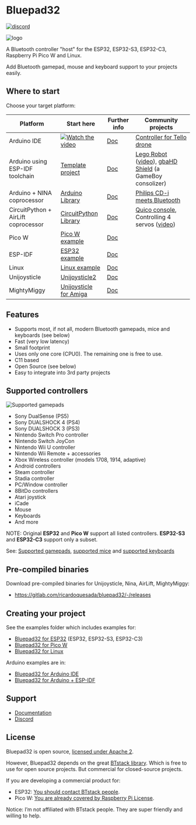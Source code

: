 # Bluepad32

[![discord](https://img.shields.io/discord/775177861665521725.svg)](https://discord.gg/r5aMn6Cw5q)

![logo](https://lh3.googleusercontent.com/pw/ADCreHccTUqtDIguBBUaQJH0iWsE6Ee1mLdL8urNKmewdvioWjWqT2rlBIWszdMT5jZOs0HJmrbnB4AEuRoRmE4zeR3TeXQZEHl8xZJCplBb9qtYaA3UCU-Dw8d58jIXsQz1qbzNYhAxQzmDBT1EGBCGW8Zd4w=-no-gm?authuser=0)

A Bluetooth controller "host" for the ESP32, ESP32-S3, ESP32-C3, Raspberry Pi Pico W and Linux.

Add Bluetooth gamepad, mouse and keyboard support to your projects easily.

## Where to start

Choose your target platform:

| Platform                            | Start here                                                        | Further info             | Community projects                                                                                        |
| ----------------------------------- | ----------------------------------------------------------------- | ------------------------ | --------------------------------------------------------------------------------------------------------- |
| Arduino IDE                         | [![Watch the video][youtube_image]](https://youtu.be/0jnY-XXiD8Q) | [Doc][plat_arduino]      | [Controller for Tello drone][tello]                                                                       |
| Arduino using ESP-IDF toolchain     | [Template project][esp-idf-bluepad32-arduino]                     | [Doc][plat_arduino]      | [Lego Robot][esp32_example] ([video][esp32_video]), [gbaHD Shield][esp32_example2] (a GameBoy consolizer) |
| Arduino + NINA coprocessor          | [Arduino Library][bp32-arduino]                                   | [Doc][plat_nina]         | [Philips CD-i meets Bluetooth][nina_example]                                                              |
| CircuitPython + AirLift coprocessor | [CircuitPython Library][bp32-circuitpython]                       | [Doc][plat_airlift]      | [Quico console][airlift_example], Controlling 4 servos ([video][airlift_video])                           |
| Pico W                              | [Pico W example][pico-w-example]                                         | [Doc][plat_custom]                         |                                                                                                           |
| ESP-IDF                             | [ESP32 example][esp32-example]                                         | [Doc][plat_custom]                          |                                                                                                           |
| Linux                               | [Linux example][linux-example]                                         | [Doc][plat_custom]                         |                                                                                                           |
| Unijoysticle                        | [Unijoysticle2][unijoysticle2]                                    | [Doc][plat_unijoysticle] |                                                                                                           |
| MightyMiggy                         | [Unijoysticle for Amiga][unijoysticle_sukko]                      | [Doc][plat_mightymiggy]  |                                                                                                           |


[airlift_example]: https://gitlab.com/ricardoquesada/quico
[airlift_video]: https://twitter.com/makermelissa/status/1482596378282913793
[bp32-arduino]: https://gitlab.com/ricardoquesada/bluepad32-arduino
[bp32-circuitpython]: https://gitlab.com/ricardoquesada/bluepad32-circuitpython
[esp32_example]: https://github.com/antonvh/LMS-uart-esp/blob/main/Projects/LMS-ESP32/BluePad32_idf/README.md
[esp32_example2]: https://github.com/ManCloud/GBAHD-Shield
[esp32_video]: https://www.instagram.com/p/Ca7T6twKZ0B/
[esp-idf-bluepad32-arduino]: https://gitlab.com/ricardoquesada/esp-idf-arduino-bluepad32-template
[nina_example]: https://eyskens.me/cd-i-meets-bluetooth/
[plat_airlift]: docs/plat_airlift.md
[plat_arduino]: docs/plat_arduino.md
[plat_custom]: docs/adding_new_platform.md
[plat_mightymiggy]: docs/plat_mightymiggy.md
[plat_nina]: docs/plat_nina.md
[plat_unijoysticle]: docs/plat_unijoysticle.md
[tello]: https://github.com/jsolderitsch/ESP32Controller
[unijoysticle2]: https://retro.moe/unijoysticle2/
[unijoysticle_sukko]: https://gitlab.com/SukkoPera/unijoysticle2
[youtube_image]: https://lh3.googleusercontent.com/pw/AJFCJaXiDBy3NcQBBB-WFFVCsvYBs8szExsYQVwG5qqBTtKofjzZtJv_6GSL7_LfYRiypF1K0jjjgziXJuxAhoEawvzV84hlbmVTrGeXQYpVnpILZwWkbFi-ccX4lEzEbYXX-UbsEzpHLhO8qGVuwxOl7I_h1Q=-no?authuser=0

## Features

* Supports most, if not all, modern Bluetooth gamepads, mice and keyboards (see below)
* Fast (very low latency)
* Small footprint
* Uses only one core (CPU0). The remaining one is free to use.
* C11 based
* Open Source (see below)
* Easy to integrate into 3rd party projects

## Supported controllers

![Supported gamepads](https://lh3.googleusercontent.com/pw/AMWts8BB7wT51jpn3HxWHuZLiEM2lX05gmTDsnldHszkXuYqxbowNvtxPtpbHh3CNjv1OBzeyadZjNLNBgE4w2tl2WmP8M9gGBCfWhzmZGQnHBlERSoy5W2dj6-EYmT84yteKTFjp4Jz2H3DgByFiKXaxfFC2g=-no)

* Sony DualSense (PS5)
* Sony DUALSHOCK 4 (PS4)
* Sony DUALSHOCK 3 (PS3)
* Nintendo Switch Pro controller
* Nintendo Switch JoyCon
* Nintendo Wii U controller
* Nintendo Wii Remote + accessories
* Xbox Wireless controller (models 1708, 1914, adaptive)
* Android controllers
* Steam controller
* Stadia controller
* PC/Window controller
* 8BitDo controllers
* Atari joystick
* iCade
* Mouse
* Keyboards
* And more

NOTE: Original **ESP32** and **Pico W** support all listed controllers. **ESP32-S3** and **ESP32-C3** support only a subset.

See: [Supported gamepads][gamepads], [supported mice][mice] and [supported keyboards][keyboards]

[gamepads]: https://gitlab.com/ricardoquesada/bluepad32/blob/master/docs/supported_gamepads.md
[mice]: https://gitlab.com/ricardoquesada/bluepad32/blob/master/docs/supported_mice.md
[keyboards]: https://gitlab.com/ricardoquesada/bluepad32/blob/master/docs/supported_keyboards.md

## Pre-compiled binaries

Download pre-compiled binaries for Unijoysticle, Nina, AirLift, MightyMiggy:

* https://gitlab.com/ricardoquesada/bluepad32/-/releases

## Creating your project

See the examples folder which includes examples for:

* [Bluepad32 for ESP32][esp32-example] (ESP32, ESP32-S3, ESP32-C3)
* [Bluepad32 for Pico W][pico-w-example]
* [Bluepad32 for Linux][linux-example]

Arduino examples are in:
* [Bluepad32 for Arduino IDE][arduino-ide-example]
* [Bluepad32 for Arduino + ESP-IDF][arduino-esp-idf-example]

[esp32-example]: examples/esp32/
[pico-w-example]: examples/pico_w/
[linux-example]: examples/linux
[arduino-ide-example]: https://www.youtube.com/watch?v=0jnY-XXiD8Q
[arduino-esp-idf-example]: https://gitlab.com/ricardoquesada/esp-idf-arduino-bluepad32-template

## Support

* [Documentation][docs]
* [Discord][discord]

[docs]: https://gitlab.com/ricardoquesada/bluepad32/-/tree/master/docs
[discord]: https://discord.gg/r5aMn6Cw5q

## License

Bluepad32 is open source, [licensed under Apache 2][apache2].

However, Bluepad32 depends on the great [BTstack library][btstack-github]. Which is free to use for
open source projects. But commercial for closed-source projects.

If you are developing a commercial product for:

- ESP32: [You should contact BTstack people][btstack-homepage].
- Pico W: [You are already covered by Raspberry Pi License][rpi-btstack-license].

Notice: I’m not affiliated with BTstack people. They are super friendly and willing to help.

[btstack-github]: https://github.com/bluekitchen/btstack
[apache2]: https://www.apache.org/licenses/LICENSE-2.0
[btstack-homepage]: https://bluekitchen-gmbh.com/
[rpi-btstack-license]: https://github.com/raspberrypi/pico-sdk/blob/master/src/rp2_common/pico_btstack/LICENSE.RP

